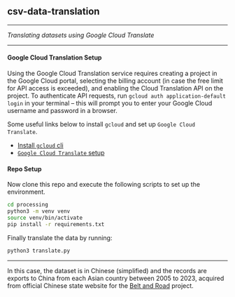## csv-data-translation

---

*Translating datasets using Google Cloud Translate*

---

#### Google Cloud Translation Setup

Using the Google Cloud Translation service requires creating a project in the Google Cloud portal, selecting the billing account (in case the free limit for API access is exceeded), and enabling the Cloud Translation API on the project. To authenticate API requests, run `gcloud auth application-default login` in your terminal – this will prompt you to enter your Google Cloud username and password in a browser.

Some useful links below to install `gcloud` and set up `Google Cloud Translate`.

- [Install `gcloud` cli](https://cloud.google.com/sdk/docs/install)
- [`Google Cloud Translate` setup](https://cloud.google.com/translate/docs/setup)

#### Repo Setup

Now clone this repo and execute the following scripts to set up the environment.

```bash
cd processing
python3 -m venv venv
source venv/bin/activate
pip install -r requirements.txt
```

Finally translate the data by running:

```bash
python3 translate.py
```

---

In this case, the dataset is in Chinese (simplified) and the records are exports to China from each Asian country between 2005 to 2023, acquired from official Chinese state website for the [Belt and Road](https://www.yidaiyilu.gov.cn/dataChart) project.